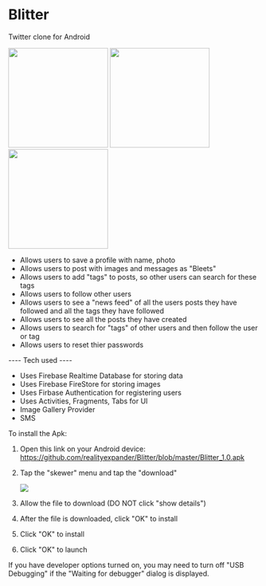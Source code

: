 # Blitter
Twitter clone for Android

[<img src="https://user-images.githubusercontent.com/5157474/147437376-24fee3a9-4e33-44ac-a4f2-6e5aff830bf1.png" width="200"/>](https://user-images.githubusercontent.com/5157474/147437376-24fee3a9-4e33-44ac-a4f2-6e5aff830bf1.png)
[<img src="https://user-images.githubusercontent.com/5157474/147437402-783ddbdd-a4c7-4406-a5b4-74625bb0275e.png" width="200"/>](https://user-images.githubusercontent.com/5157474/147437402-783ddbdd-a4c7-4406-a5b4-74625bb0275e.png)
[<img src="https://user-images.githubusercontent.com/5157474/147437431-98ae8ba4-aaa5-4d5f-8fdf-203c046742bd.png" width="200"/>](https://user-images.githubusercontent.com/5157474/147437431-98ae8ba4-aaa5-4d5f-8fdf-203c046742bd.png)

- Allows users to save a profile with name, photo
- Allows users to post with images and messages as "Bleets"
- Allows users to add "tags" to posts, so other users can search for these tags
- Allows users to follow other users
- Allows users to see a "news feed" of all the users posts they have followed and all the tags they have followed
- Allows users to see all the posts they have created
- Allows users to search for "tags" of other users and then follow the user or tag
- Allows users to reset thier passwords

---- Tech used ----
- Uses Firebase Realtime Database for storing data
- Uses Firebase FireStore for storing images
- Uses Firbase Authentication for registering users
- Uses Activities, Fragments, Tabs for UI 
- Image Gallery Provider
- SMS

To install the Apk:

1. Open this link on your Android device:
   https://github.com/realityexpander/Blitter/blob/master/Blitter_1.0.apk
2. Tap the "skewer" menu and tap the "download"

   [![](https://user-images.githubusercontent.com/5157474/147434050-57102a30-af32-46ed-a90b-d94e0c4a4f35.jpg)]()
3. Allow the file to download (DO NOT click "show details")
4. After the file is downloaded, click "OK" to install
5. Click "OK" to install
6. Click "OK" to launch

If you have developer options turned on, you may need to turn off "USB Debugging" if the "Waiting for debugger" dialog is displayed.
